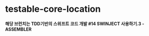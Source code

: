 testable-core-location
======================

#### 해당 브런치는 TDD기반의 스위프트 코드 개발 \#14  SWINJECT 사용하기.3 - ASSEMBLER
